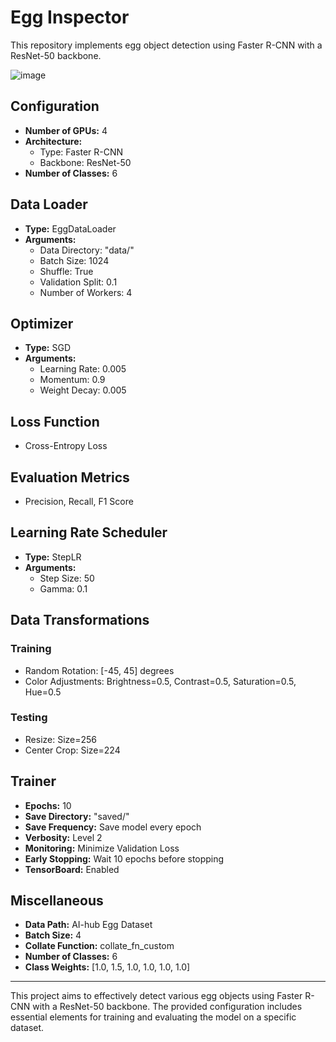 # Egg Inspector

This repository implements egg object detection using Faster R-CNN with a ResNet-50 backbone.

![image](https://github.com/So1pi/EggInspector/assets/173986541/c27eed6d-7f54-4f0f-903a-5e20aa33bed5)

## Configuration

- **Number of GPUs:** 4
- **Architecture:**
  - Type: Faster R-CNN
  - Backbone: ResNet-50
- **Number of Classes:** 6

## Data Loader

- **Type:** EggDataLoader
- **Arguments:**
  - Data Directory: "data/"
  - Batch Size: 1024
  - Shuffle: True
  - Validation Split: 0.1
  - Number of Workers: 4

## Optimizer

- **Type:** SGD
- **Arguments:**
  - Learning Rate: 0.005
  - Momentum: 0.9
  - Weight Decay: 0.005

## Loss Function

- Cross-Entropy Loss

## Evaluation Metrics

- Precision, Recall, F1 Score

## Learning Rate Scheduler

- **Type:** StepLR
- **Arguments:**
  - Step Size: 50
  - Gamma: 0.1

## Data Transformations

### Training

- Random Rotation: [-45, 45] degrees
- Color Adjustments: Brightness=0.5, Contrast=0.5, Saturation=0.5, Hue=0.5

### Testing

- Resize: Size=256
- Center Crop: Size=224

## Trainer

- **Epochs:** 10
- **Save Directory:** "saved/"
- **Save Frequency:** Save model every epoch
- **Verbosity:** Level 2
- **Monitoring:** Minimize Validation Loss
- **Early Stopping:** Wait 10 epochs before stopping
- **TensorBoard:** Enabled

## Miscellaneous

- **Data Path:** AI-hub Egg Dataset
- **Batch Size:** 4
- **Collate Function:** collate_fn_custom
- **Number of Classes:** 6
- **Class Weights:** [1.0, 1.5, 1.0, 1.0, 1.0, 1.0]

---

This project aims to effectively detect various egg objects using Faster R-CNN with a ResNet-50 backbone. The provided configuration includes essential elements for training and evaluating the model on a specific dataset.
